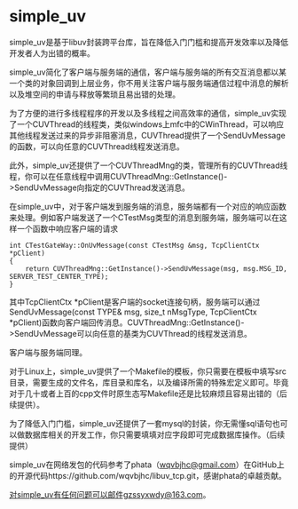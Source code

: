 # simple_uv

simple_uv是基于libuv封装跨平台库，旨在降低入门门槛和提高开发效率以及降低开发者人为出错的概率。

simple_uv简化了客户端与服务端的通信，客户端与服务端的所有交互消息都以某一个类的对象回调到上层业务，你不用关注客户端与服务端通信过程中消息的解析以及堆空间的申请与释放等繁琐且易出错的处理。

为了方便的进行多线程程序的开发以及多线程之间高效率的通信，simple_uv实现了一个CUVThread的线程类，类似windows上mfc中的CWinThread，可以响应其他线程发送过来的异步非阻塞消息，CUVThread提供了一个SendUvMessage的函数，可以向任意的CUVThread线程发送消息。

此外，simple_uv还提供了一个CUVThreadMng的类，管理所有的CUVThread线程，你可以在任意线程中调用CUVThreadMng::GetInstance()->SendUvMessage向指定的CUVThread发送消息。

在simple_uv中，对于客户端发到服务端的消息，服务端都有一个对应的响应函数来处理。例如客户端发送了一个CTestMsg类型的消息到服务端，服务端可以在这样一个函数中响应客户端的请求

    int CTestGateWay::OnUvMessage(const CTestMsg &msg, TcpClientCtx *pClient)
    {
    	return CUVThreadMng::GetInstance()->SendUvMessage(msg, msg.MSG_ID, SERVER_TEST_CENTER_TYPE);
    }
    
其中TcpClientCtx *pClient是客户端的socket连接句柄，服务端可以通过SendUvMessage(const TYPE& msg, size_t nMsgType, TcpClientCtx *pClient)函数向客户端回传消息。CUVThreadMng::GetInstance()->SendUvMessage可以向任意的基类为CUVThread的线程发送消息。

客户端与服务端同理。

对于Linux上，simple_uv提供了一个Makefile的模板，你只需要在模板中填写src目录，需要生成的文件名，库目录和库名，以及编译所需的特殊宏定义即可。毕竟对于几十或者上百的cpp文件时原生态写Makefile还是比较麻烦且容易出错的（后续提供）。

为了降低入门门槛，simple_uv还提供了一套mysql的封装，你无需懂sql语句也可以做数据库相关的开发工作，你只需要填填对应字段即可完成数据库操作。（后续提供）

simple_uv在网络发包的代码参考了phata（wqvbjhc@gmail.com）在GitHub上的开源代码https://github.com/wqvbjhc/libuv_tcp.git，感谢phata的卓越贡献。

对simple_uv有任何问题可以邮件gzssyxwdy@163.com。